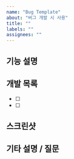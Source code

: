 ```yaml
---
name: "Bug Template"
about: "버그 개발 시 사용"
title: ""
labels: ""
assignees: ""
---
```


## 기능 설명

## 개발 목록

- [ ]
- [ ]

## 스크린샷

## 기타 설명 / 질문
